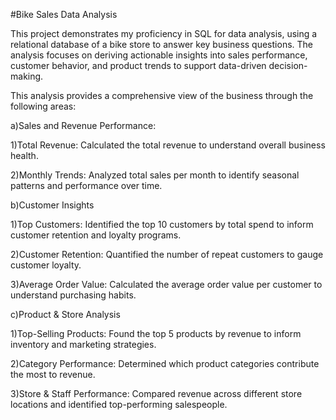 #Bike Sales Data Analysis

This project demonstrates my proficiency in SQL for data analysis, using a relational database of a bike store to answer key business questions. The analysis focuses on deriving actionable insights into sales performance, customer behavior, and product trends to support data-driven decision-making.

This analysis provides a comprehensive view of the business through the following areas:

a)Sales and Revenue Performance:


1)Total Revenue: Calculated the total revenue to understand overall business health.

2)Monthly Trends: Analyzed total sales per month to identify seasonal patterns and performance over time.

b)Customer Insights


1)Top Customers: Identified the top 10 customers by total spend to inform customer retention and loyalty programs.

2)Customer Retention: Quantified the number of repeat customers to gauge customer loyalty.

3)Average Order Value: Calculated the average order value per customer to understand purchasing habits.

c)Product & Store Analysis


1)Top-Selling Products: Found the top 5 products by revenue to inform inventory and marketing strategies.

2)Category Performance: Determined which product categories contribute the most to revenue.

3)Store & Staff Performance: Compared revenue across different store locations and identified top-performing salespeople.
